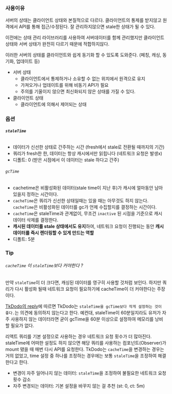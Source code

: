 ### 사용이유
서버의 상태는 클라이언트 상태와 본질적으로 다르다. 클라이언트의 통제를 받지않고 원격에서 API를 통해 접근/수정된다. 잘 관리하지않으면 stale한 상태가 될 수 있다. 

이전에는 상태 관리 라이브러리를 사용하여  서버데이터를 함께 관리했지만 클라이언트 상태와 서버 상태가 완전히 다르기 때문에 적합하지않다.

이러한 서버의 상태를 클라이언트와 쉽게 동기화 할 수 있도록 도와준다. (페칭, 캐싱, 동기화, 업데이트 등) 

- 서버 상태
    - 클라이언트에서 통제하거나 소유할 수 없는 위치에서 원격으로 유지
    - 가져오거나 업데이트를 위해 비동기 API가 필요
    - 주의를 기울이지 않으면 최신화되지 않은 상태를 가질 수 있다.
- 클라이언트 상태
	- 클라이언트에 의해서 제어되는 상태

### 옵션
###### **`staleTime`**
- 데이터가 신선한 상태로 간주하는 시간 (fresh에서 stale로 전환될 때까지의 기간)
- 쿼리가 fresh한 한, 데이터는 항상 캐시에서만 읽힙니다 (네트워크 요청은 발생x)
- 디폴트: 0 (받은 시점에서 이 데이터는 stale 하다고 간주)
###### `gcTime`

- cachetime은 비활성화된 데이터(stale time이 지난 후)가 캐시에 얼마동안 남아 있을지 정하는 시간이다.
- `cacheTime`은 쿼리가 신선한 상태일때는 있을 때는 아무것도 하지 않는다. `cacheTime`은 비활성화된 데이터를 gc가 언제 수집할지를 결정하는 시간이다.
- `cacheTime`은 staleTime과 관계없이, 무조건 `inactive` 된 시점을 기준으로 캐시 데이터 삭제를 결정한다.
- **캐시된 데이터를 stale 상태에서도 유지**하여, 네트워크 요청이 진행되는 동안 **캐시 데이터를 즉시 렌더링할 수 있게 만드는 역할**
- 디폴트: 5분


### Tip
###### `cacheTime` 이 `staleTime`보다 커야한다 ?  
만약 `staleTime`이 더 크다면,  캐싱된 데이터를 영구히 사용할 것처럼 보인다. 하지만 쿼리가 다시 활성화 될때 네트워크 요청이 필요하기에 cacheTime이 더 커야한다는 주장이다.

[TkDodo의 reply](https://github.com/TanStack/query/discussions/1685#discussioncomment-1876723)에 따르면 TkDodo는 `staleTime을 gcTime보다 작게 설정하는 것이 좋다.`는 의견에 동의하지 않는다고 한다. 예컨대, staleTime이 60분일지라도 유저가 자주 사용하지 않는 데이터라면 굳이 gcTime을 60분 이상으로 설정하여 메모리를 낭비할 필요가 없다.

리액트 쿼리를 기본 설정으로 사용하는 경우 네트워크 요청 횟수가 더 많아진다. staleTime에 어떠한 설정도 하지 않으면 해당 쿼리를 사용하는 컴포넌트(Observer)가 mount 됐을 때 매번 다시 API를 요청한다.
TkDodo는 `cacheTime`을 변경하는 경우는 거의 없었고, time 설정 중 하나를 조정하는 경우에는 보통 `staleTime`을 조정하여 해결한다고 한다.

- 변경이 자주 일어나지 않는 데이터: `staleTime`을 조정하여 불필요한 네트워크 요청 횟수 감소
- 자주 변경되는 데이터: 기본 설정을 바꾸지 않는 걸 추천 (st: 0, ct: 5m)






